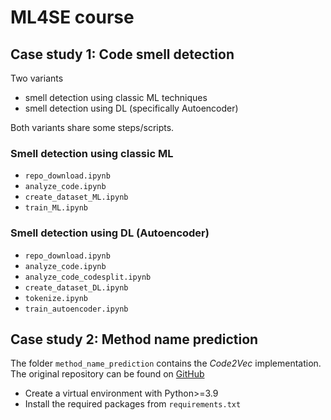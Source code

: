# ML4SE course

## Case study 1: Code smell detection
Two variants
- smell detection using classic ML techniques
- smell detection using DL (specifically Autoencoder)

Both variants share some steps/scripts.

### Smell detection using classic ML
- `repo_download.ipynb`
- `analyze_code.ipynb`
- `create_dataset_ML.ipynb`
- `train_ML.ipynb`

### Smell detection using DL (Autoencoder)
- `repo_download.ipynb`
- `analyze_code.ipynb`
- `analyze_code_codesplit.ipynb`
- `create_dataset_DL.ipynb`
- `tokenize.ipynb`
- `train_autoencoder.ipynb`

## Case study 2: Method name prediction
The folder `method_name_prediction` contains the *Code2Vec* implementation.
The original repository can be found on [GitHub](https://github.com/tech-srl/code2vec)

- Create a virtual environment with Python>=3.9
- Install the required packages from `requirements.txt`